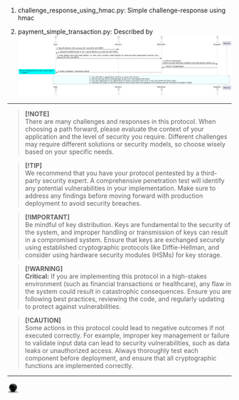 1. challenge_response_using_hmac.py: Simple challenge-response using hmac

2. payment_simple_transaction.py: Described by 
![payment_simple_transaction.py](https://github.com/ursa-mikail/challenge_and_response/blob/main/images/where_challenge_responses_are_used_among_each_entity.png)


---

> **[!NOTE]**  
> There are many challenges and responses in this protocol. When choosing a path forward, please evaluate the context of your application and the level of security you require. Different challenges may require different solutions or security models, so choose wisely based on your specific needs.

> **[!TIP]**  
> We recommend that you have your protocol pentested by a third-party security expert. A comprehensive penetration test will identify any potential vulnerabilities in your implementation. Make sure to address any findings before moving forward with production deployment to avoid security breaches.

> **[!IMPORTANT]**  
> Be mindful of key distribution. Keys are fundamental to the security of the system, and improper handling or transmission of keys can result in a compromised system. Ensure that keys are exchanged securely using established cryptographic protocols like Diffie-Hellman, and consider using hardware security modules (HSMs) for key storage.

> **[!WARNING]**  
> **Critical:** If you are implementing this protocol in a high-stakes environment (such as financial transactions or healthcare), any flaw in the system could result in catastrophic consequences. Ensure you are following best practices, reviewing the code, and regularly updating to protect against vulnerabilities.

> **[!CAUTION]**  
> Some actions in this protocol could lead to negative outcomes if not executed correctly. For example, improper key management or failure to validate input data can lead to security vulnerabilities, such as data leaks or unauthorized access. Always thoroughly test each component before deployment, and ensure that all cryptographic functions are implemented correctly.

---

[<img src="./images/ball_black.png" width="25" title="Ursa's page"/>](https://ursa-mikail.github.io/mikail-eliyah.github.io/)
